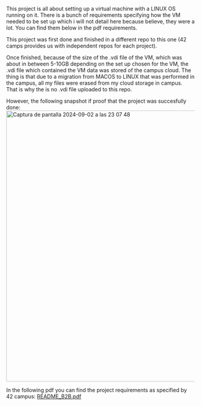 This project is all about setting up a virtual machine with a LINUX OS running on it. There is a bunch of requirements specifying how the VM needed to be set up which i will not detail here because believe, they were a lot. You can find them below in the pdf requirements.

This project was first done and finished in a different repo to this one (42 camps provides us with independent repos for each project). 

Once finished, because of the size of the .vdi file of the VM, which was about in between 5-10GB depending on the set up chosen for the VM, the .vdi file which contained the VM data was stored of the campus cloud. The thing is that due to a migration from MACOS to LINUX that was performed in the campus, all my files were erased from my cloud storage in campus. That is why the is no .vdi file uploaded to this repo. 

However, the following snapshot if proof that the project was succesfully done:
<img width="722" alt="Captura de pantalla 2024-09-02 a las 23 07 48" src="https://github.com/user-attachments/assets/99eafa0e-2b80-4457-8a05-592abcbb950c">


In the following pdf you can find the project requirements as specified by 42 campus: [README_B2B.pdf](https://github.com/Alvicina/B2B/files/15310050/README_B2B.pdf)





